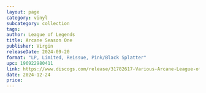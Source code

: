 ```yaml
---
layout: page
category: vinyl
subcategory: collection
tags:
author: League of Legends
title: Arcane Season One
publisher: Virgin
releaseDate: 2024-09-20
format: "LP, Limited, Reissue, Pink/Black Splatter"
upc: 196922980411
link: https://www.discogs.com/release/31782617-Various-Arcane-League-of-Legends-Season-One-Soundtrack
date: 2024-12-24
price:
---
```

